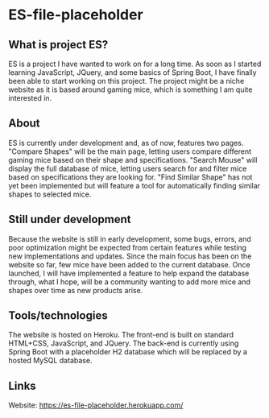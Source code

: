 # ES-file-placeholder

## What is project ES?
ES is a project I have wanted to work on for a long time. As soon as I started learning JavaScript, JQuery, and some basics of Spring Boot, I have finally been able to start working on this project. The project might be a niche website as it is based around gaming mice, which is something I am quite interested in.

## About
ES is currently under development and, as of now, features two pages. 
"Compare Shapes" will be the main page, letting users compare different gaming mice based on their shape and specifications. 
"Search Mouse" will display the full database of mice, letting users search for and filter mice based on specifications they are looking for. 
"Find Similar Shape" has not yet been implemented but will feature a tool for automatically finding similar shapes to selected mice.

## Still under development
Because the website is still in early development, some bugs, errors, and poor optimization might be expected from certain features while testing new implementations and updates. 
Since the main focus has been on the website so far, few mice have been added to the current database. Once launched, I will have implemented a feature to help expand the database through, what I hope, will be a community wanting to add more mice and shapes over time as new products arise.

## Tools/technologies
The website is hosted on Heroku.
The front-end is built on standard HTML+CSS, JavaScript, and JQuery.
The back-end is currently using Spring Boot with a placeholder H2 database which will be replaced by a hosted MySQL database. 

## Links
Website: https://es-file-placeholder.herokuapp.com/
